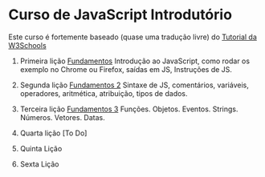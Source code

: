 # Curso de JavaScript Introdutório

Este curso é fortemente baseado (quase uma tradução livre) do [Tutorial da W3Schools](https://www.w3schools.com/js/)

  1. Primeira lição [Fundamentos](fundamento_js.md)
  Introdução ao JavaScript, como rodar os exemplo no Chrome ou Firefox,
  saídas em JS, Instruções de JS.

  2. Segunda lição [Fundamentos 2](fundamentos2_js.md)
  Sintaxe de JS, comentários, variáveis, operadores, aritmética, atribuição,
  tipos de dados.

  3. Terceira lição [Fundamentos 3](fundamentos3_js.md)
  Funções. Objetos. Eventos. Strings. Números. Vetores. Datas.

  4. Quarta lição \[To Do]


  5. Quinta Lição


  6. Sexta Lição
